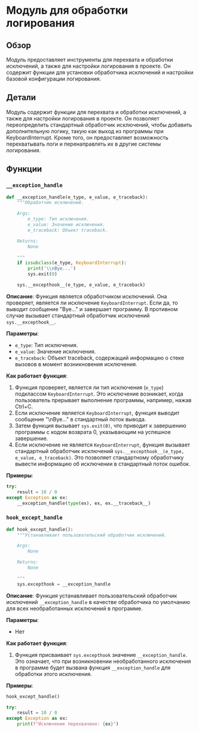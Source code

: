 # Модуль для обработки логирования

## Обзор

Модуль предоставляет инструменты для перехвата и обработки исключений, а также для настройки логирования в проекте. Он содержит функции для установки обработчика исключений и настройки базовой конфигурации логирования.

## Детали

Модуль содержит функции для перехвата и обработки исключений, а также для настройки логирования в проекте. Он позволяет переопределить стандартный обработчик исключений, чтобы добавить дополнительную логику, такую как выход из программы при KeyboardInterrupt. Кроме того, он предоставляет возможность перехватывать логи и перенаправлять их в другие системы логирования.

## Функции

### `__exception_handle`

```python
def __exception_handle(e_type, e_value, e_traceback):
    """Обработчик исключений.

    Args:
        e_type: Тип исключения.
        e_value: Значение исключения.
        e_traceback: Объект traceback.

    Returns:
        None

    """
    if issubclass(e_type, KeyboardInterrupt):
        print('\\nBye...')
        sys.exit(0)

    sys.__excepthook__(e_type, e_value, e_traceback)
```

**Описание**:
Функция является обработчиком исключений. Она проверяет, является ли исключение `KeyboardInterrupt`. Если да, то выводит сообщение "Bye..." и завершает программу. В противном случае вызывает стандартный обработчик исключений `sys.__excepthook__`.

**Параметры**:
- `e_type`: Тип исключения.
- `e_value`: Значение исключения.
- `e_traceback`: Объект traceback, содержащий информацию о стеке вызовов в момент возникновения исключения.

**Как работает функция**:

1. Функция проверяет, является ли тип исключения (`e_type`) подклассом `KeyboardInterrupt`. Это исключение возникает, когда пользователь прерывает выполнение программы, например, нажав Ctrl+C.
2. Если исключение является `KeyboardInterrupt`, функция выводит сообщение "\\nBye..." в стандартный поток вывода.
3. Затем функция вызывает `sys.exit(0)`, что приводит к завершению программы с кодом возврата 0, указывающим на успешное завершение.
4. Если исключение не является `KeyboardInterrupt`, функция вызывает стандартный обработчик исключений `sys.__excepthook__(e_type, e_value, e_traceback)`. Это позволяет стандартному обработчику вывести информацию об исключении в стандартный поток ошибок.

**Примеры**:
```python
try:
    result = 10 / 0
except Exception as ex:
    __exception_handle(type(ex), ex, ex.__traceback__)

```

### `hook_except_handle`

```python
def hook_except_handle():
    """Устанавливает пользовательский обработчик исключений.

    Args:
        None

    Returns:
        None

    """
    sys.excepthook = __exception_handle
```

**Описание**:
Функция устанавливает пользовательский обработчик исключений `__exception_handle` в качестве обработчика по умолчанию для всех необработанных исключений в программе.

**Параметры**:
- Нет

**Как работает функция**:

1. Функция присваивает `sys.excepthook` значение `__exception_handle`. Это означает, что при возникновении необработанного исключения в программе будет вызвана функция `__exception_handle` для обработки этого исключения.

**Примеры**:
```python
hook_except_handle()

try:
    result = 10 / 0
except Exception as ex:
    print(f"Исключение перехвачено: {ex}")